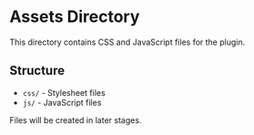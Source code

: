 # Assets Directory

This directory contains CSS and JavaScript files for the plugin.

## Structure

- `css/` - Stylesheet files
- `js/` - JavaScript files

Files will be created in later stages.
